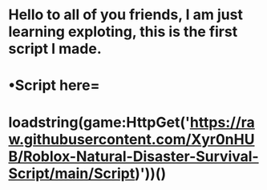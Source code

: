 # Hello to all of you friends, I am just learning exploting, this is the first script I made.

# •Script here= 

# loadstring(game:HttpGet('https://raw.githubusercontent.com/Xyr0nHUB/Roblox-Natural-Disaster-Survival-Script/main/Script)'))()

